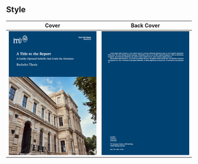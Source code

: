 ## Style



| Cover       |  Back Cover |
:----------------:|:---------------------:
![](readme_pics/bachelor_thesis/cover.png) | ![](readme_pics/bachelor_thesis/back_cover.png)
